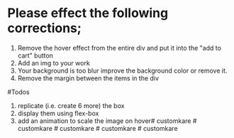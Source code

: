 # Please effect the following corrections;
1. Remove the hover effect from the entire div and put it into the "add to cart" button
2. Add an img to your work
3. Your background is too blur improve the background color or remove it.
4. Remove the margin between the items in the div

#Todos
1. replicate (i.e. create 6 more) the box
2. display them using flex-box
3. add an animation to scale the image on hover#   c u s t o m k a r e  
 #   c u s t o m k a r e  
 #   c u s t o m k a r e  
 #   c u s t o m k a r e  
 #   c u s t o m k a r e  
 